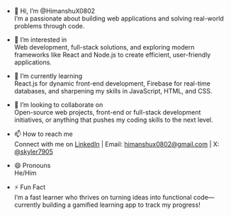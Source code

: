 - 👋 Hi, I’m @HimanshuX0802  
  I’m a   passionate about building web applications and solving real-world problems through code.  

- 👀 I’m interested in  
  Web development, full-stack solutions, and exploring modern frameworks like React and Node.js to create efficient, user-friendly applications.  

- 🌱 I’m currently learning  
  React.js for dynamic front-end development, Firebase for real-time databases, and sharpening my skills in JavaScript, HTML, and CSS.  

- 💞️ I’m looking to collaborate on  
  Open-source web projects, front-end or full-stack development initiatives, or anything that pushes my coding skills to the next level.  

- 📫 How to reach me  
  Connect with me on [LinkedIn](https://www.linkedin.com/in/himanshu-singh-0802) | Email: himanshux0802@gmail.com | X: [@skyler7905](https://x.com/skyler7905)  

- 😄 Pronouns  
  He/Him  

- ⚡ Fun Fact  
  I’m a fast learner who thrives on turning ideas into functional code—currently building a gamified learning app to track my progress!  

<!---
HimanshuX0802/HimanshuX0802 is a ✨ special ✨ repository because its `README.md` (this file) appears on your GitHub profile.
You can click the Preview link to take a look at your changes.
--->
